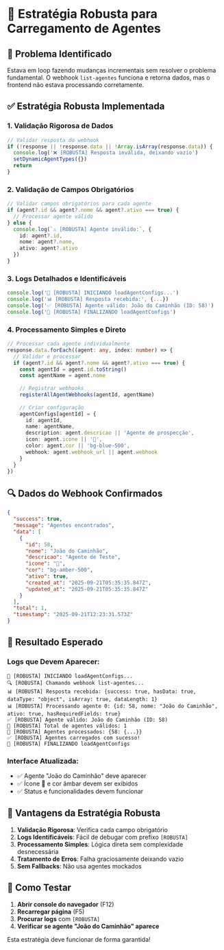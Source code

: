# 🎯 Estratégia Robusta para Carregamento de Agentes

## 🚨 **Problema Identificado**

Estava em loop fazendo mudanças incrementais sem resolver o problema fundamental. O webhook `list-agentes` funciona e retorna dados, mas o frontend não estava processando corretamente.

## ✅ **Estratégia Robusta Implementada**

### **1. Validação Rigorosa de Dados**

```typescript
// Validar resposta do webhook
if (!response || !response.data || !Array.isArray(response.data)) {
  console.log('❌ [ROBUSTA] Resposta inválida, deixando vazio')
  setDynamicAgentTypes({})
  return
}
```

### **2. Validação de Campos Obrigatórios**

```typescript
// Validar campos obrigatórios para cada agente
if (agent?.id && agent?.nome && agent?.ativo === true) {
  // Processar agente válido
} else {
  console.log(`⚠️ [ROBUSTA] Agente inválido:`, {
    id: agent?.id,
    nome: agent?.nome,
    ativo: agent?.ativo
  })
}
```

### **3. Logs Detalhados e Identificáveis**

```typescript
console.log('🚀 [ROBUSTA] INICIANDO loadAgentConfigs...')
console.log('📊 [ROBUSTA] Resposta recebida:', {...})
console.log('✅ [ROBUSTA] Agente válido: João do Caminhão (ID: 58)')
console.log('🏁 [ROBUSTA] FINALIZANDO loadAgentConfigs')
```

### **4. Processamento Simples e Direto**

```typescript
// Processar cada agente individualmente
response.data.forEach((agent: any, index: number) => {
  // Validar e processar
  if (agent?.id && agent?.nome && agent?.ativo === true) {
    const agentId = agent.id.toString()
    const agentName = agent.nome
    
    // Registrar webhooks
    registerAllAgentWebhooks(agentId, agentName)
    
    // Criar configuração
    agentConfigs[agentId] = {
      id: agentId,
      name: agentName,
      description: agent.descricao || 'Agente de prospecção',
      icon: agent.icone || '🤖',
      color: agent.cor || 'bg-blue-500',
      webhook: agent.webhook_url || agent.webhook
    }
  }
})
```

## 🔍 **Dados do Webhook Confirmados**

```json
{
  "success": true,
  "message": "Agentes encontrados",
  "data": [
    {
      "id": 58,
      "nome": "João do Caminhão",
      "descricao": "Agente de Teste",
      "icone": "🚀",
      "cor": "bg-amber-500",
      "ativo": true,
      "created_at": "2025-09-21T05:35:35.847Z",
      "updated_at": "2025-09-21T05:35:35.847Z"
    }
  ],
  "total": 1,
  "timestamp": "2025-09-21T12:23:31.573Z"
}
```

## 🎯 **Resultado Esperado**

### **Logs que Devem Aparecer:**
```
🚀 [ROBUSTA] INICIANDO loadAgentConfigs...
🔍 [ROBUSTA] Chamando webhook list-agentes...
📊 [ROBUSTA] Resposta recebida: {success: true, hasData: true, dataType: "object", isArray: true, dataLength: 1}
📊 [ROBUSTA] Processando agente 0: {id: 58, nome: "João do Caminhão", ativo: true, hasRequiredFields: true}
✅ [ROBUSTA] Agente válido: João do Caminhão (ID: 58)
🔧 [ROBUSTA] Total de agentes válidos: 1
🔧 [ROBUSTA] Agentes processados: {58: {...}}
✅ [ROBUSTA] Agentes carregados com sucesso!
🏁 [ROBUSTA] FINALIZANDO loadAgentConfigs
```

### **Interface Atualizada:**
- ✅ Agente "João do Caminhão" deve aparecer
- ✅ Ícone 🚀 e cor âmbar devem ser exibidos
- ✅ Status e funcionalidades devem funcionar

## 🚀 **Vantagens da Estratégia Robusta**

1. **Validação Rigorosa**: Verifica cada campo obrigatório
2. **Logs Identificáveis**: Fácil de debugar com prefixo `[ROBUSTA]`
3. **Processamento Simples**: Lógica direta sem complexidade desnecessária
4. **Tratamento de Erros**: Falha graciosamente deixando vazio
5. **Sem Fallbacks**: Não usa agentes mockados

## 🔧 **Como Testar**

1. **Abrir console do navegador** (F12)
2. **Recarregar página** (F5)
3. **Procurar logs** com `[ROBUSTA]`
4. **Verificar se agente "João do Caminhão" aparece**

Esta estratégia deve funcionar de forma garantida!
